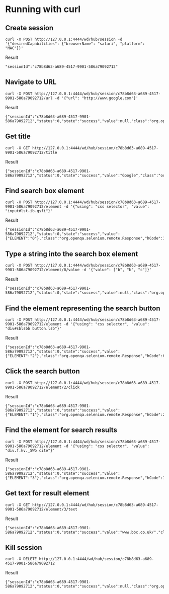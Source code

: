 # Running with curl

## Create session

```
curl -X POST http://127.0.0.1:4444/wd/hub/session -d '{"desiredCapabilities": {"browserName": "safari", "platform": "MAC"}}'
```
Result
```
"sessionId":"c78b8d63-a689-4517-9901-586a79092712"
```

## Navigate to URL

```
curl -X POST http://127.0.0.1:4444/wd/hub/session/c78b8d63-a689-4517-9901-586a79092712/url -d '{"url": "http://www.google.com"}'
```

Result
```
{"sessionId":"c78b8d63-a689-4517-9901-586a79092712","status":0,"state":"success","value":null,"class":"org.openqa.selenium.remote.Response","hCode":1560208623}
```

## Get title

```
curl -X GET http://127.0.0.1:4444/wd/hub/session/c78b8d63-a689-4517-9901-586a79092712/title
```

Result
```
{"sessionId":"c78b8d63-a689-4517-9901-586a79092712","status":0,"state":"success","value":"Google","class":"org.openqa.selenium.remote.Response","hCode":232797499}
```

## Find search box element

```
curl -X POST http://127.0.0.1:4444/wd/hub/session/c78b8d63-a689-4517-9901-586a79092712/element -d '{"using": "css selector", "value": "input#lst-ib.gsfi"}'
```

Result
```
{"sessionId":"c78b8d63-a689-4517-9901-586a79092712","status":0,"state":"success","value":{"ELEMENT":"0"},"class":"org.openqa.selenium.remote.Response","hCode":1400120190}
```

## Type a string into the search box element

```
curl -X POST http://127.0.0.1:4444/wd/hub/session/c78b8d63-a689-4517-9901-586a79092712/element/0/value -d '{"value": ["b", "b", "c"]}'
```

Result
```
{"sessionId":"c78b8d63-a689-4517-9901-586a79092712","status":0,"state":"success","value":null,"class":"org.openqa.selenium.remote.Response","hCode":802928030}
```

## Find the element representing the search button

```
curl -X POST http://127.0.0.1:4444/wd/hub/session/c78b8d63-a689-4517-9901-586a79092712/element -d '{"using": "css selector", "value": "div#sblsbb button.lsb"}'
```

Result
```
{"sessionId":"c78b8d63-a689-4517-9901-586a79092712","status":0,"state":"success","value":{"ELEMENT":"2"},"class":"org.openqa.selenium.remote.Response","hCode":680346857}
```

## Click the search button

```
curl -X POST http://127.0.0.1:4444/wd/hub/session/c78b8d63-a689-4517-9901-586a79092712/element/2/click 
```

Result
```
{"sessionId":"c78b8d63-a689-4517-9901-586a79092712","status":0,"state":"success","value":{"ELEMENT":"1"},"class":"org.openqa.selenium.remote.Response","hCode":2077496657}
```

## Find the element for search results

```
curl -X POST http://127.0.0.1:4444/wd/hub/session/c78b8d63-a689-4517-9901-586a79092712/element -d '{"using": "css selector", "value": "div.f.kv._SWb cite"}'
```

Result
```
{"sessionId":"c78b8d63-a689-4517-9901-586a79092712","status":0,"state":"success","value":{"ELEMENT":"3"},"class":"org.openqa.selenium.remote.Response","hCode":1146586674}
```

## Get text for result element

```
curl -X GET http://127.0.0.1:4444/wd/hub/session/c78b8d63-a689-4517-9901-586a79092712/element/3/text
```

Result
```
{"sessionId":"c78b8d63-a689-4517-9901-586a79092712","status":0,"state":"success","value":"www.bbc.co.uk/","class":"org.openqa.selenium.remote.Response","hCode":876680184}
```

## Kill session

```
curl -X DELETE http://127.0.0.1:4444/wd/hub/session/c78b8d63-a689-4517-9901-586a79092712
```

Result
```
{"sessionId":"c78b8d63-a689-4517-9901-586a79092712","status":0,"state":"success","value":null,"class":"org.openqa.selenium.remote.Response","hCode":135475669}
```